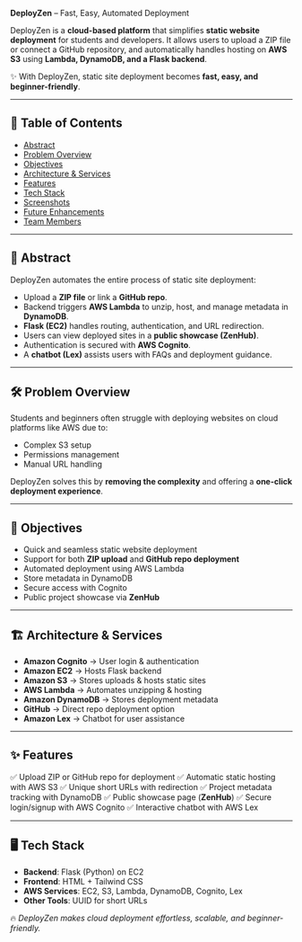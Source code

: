 **DeployZen** – Fast, Easy, Automated Deployment

DeployZen is a **cloud-based platform** that simplifies **static website deployment** for students and developers. It allows users to upload a ZIP file or connect a GitHub repository, and automatically handles hosting on **AWS S3** using **Lambda, DynamoDB, and a Flask backend**.

✨ With DeployZen, static site deployment becomes **fast, easy, and beginner-friendly**.

---

## 📖 Table of Contents

* [Abstract](#-abstract)
* [Problem Overview](#-problem-overview)
* [Objectives](#-objectives)
* [Architecture & Services](#-architecture--services)
* [Features](#-features)
* [Tech Stack](#-tech-stack)
* [Screenshots](#-screenshots)
* [Future Enhancements](#-future-enhancements)
* [Team Members](#-team-members)

---

## 📌 Abstract

DeployZen automates the entire process of static site deployment:

* Upload a **ZIP file** or link a **GitHub repo**.
* Backend triggers **AWS Lambda** to unzip, host, and manage metadata in **DynamoDB**.
* **Flask (EC2)** handles routing, authentication, and URL redirection.
* Users can view deployed sites in a **public showcase (ZenHub)**.
* Authentication is secured with **AWS Cognito**.
* A **chatbot (Lex)** assists users with FAQs and deployment guidance.

---

## 🛠 Problem Overview

Students and beginners often struggle with deploying websites on cloud platforms like AWS due to:

* Complex S3 setup
* Permissions management
* Manual URL handling

DeployZen solves this by **removing the complexity** and offering a **one-click deployment experience**.

---

## 🎯 Objectives

* Quick and seamless static website deployment
* Support for both **ZIP upload** and **GitHub repo deployment**
* Automated deployment using AWS Lambda
* Store metadata in DynamoDB
* Secure access with Cognito
* Public project showcase via **ZenHub**

---

## 🏗 Architecture & Services

* **Amazon Cognito** → User login & authentication
* **Amazon EC2** → Hosts Flask backend
* **Amazon S3** → Stores uploads & hosts static sites
* **AWS Lambda** → Automates unzipping & hosting
* **Amazon DynamoDB** → Stores deployment metadata
* **GitHub** → Direct repo deployment option
* **Amazon Lex** → Chatbot for user assistance

---

## ✨ Features

✅ Upload ZIP or GitHub repo for deployment
✅ Automatic static hosting with AWS S3
✅ Unique short URLs with redirection
✅ Project metadata tracking with DynamoDB
✅ Public showcase page (**ZenHub**)
✅ Secure login/signup with AWS Cognito
✅ Interactive chatbot with AWS Lex

---

## 🖥 Tech Stack

* **Backend**: Flask (Python) on EC2
* **Frontend**: HTML + Tailwind CSS
* **AWS Services**: EC2, S3, Lambda, DynamoDB, Cognito, Lex
* **Other Tools**: UUID for short URLs



🔥 *DeployZen makes cloud deployment effortless, scalable, and beginner-friendly.*

